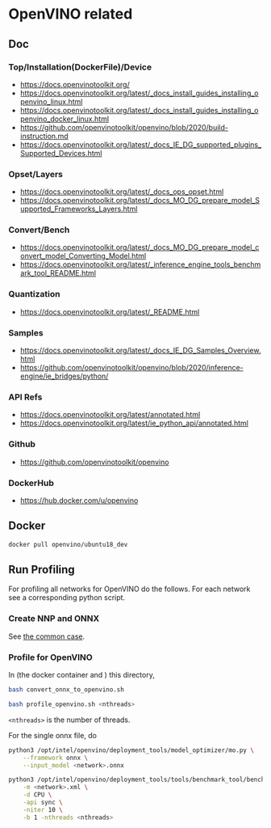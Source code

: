 # OpenVINO related

## Doc

### Top/Installation(DockerFile)/Device
- https://docs.openvinotoolkit.org/
- https://docs.openvinotoolkit.org/latest/_docs_install_guides_installing_openvino_linux.html
- https://docs.openvinotoolkit.org/latest/_docs_install_guides_installing_openvino_docker_linux.html
- https://github.com/openvinotoolkit/openvino/blob/2020/build-instruction.md
- https://docs.openvinotoolkit.org/latest/_docs_IE_DG_supported_plugins_Supported_Devices.html

### Opset/Layers
- https://docs.openvinotoolkit.org/latest/_docs_ops_opset.html
- https://docs.openvinotoolkit.org/latest/_docs_MO_DG_prepare_model_Supported_Frameworks_Layers.html

### Convert/Bench
- https://docs.openvinotoolkit.org/latest/_docs_MO_DG_prepare_model_convert_model_Converting_Model.html
- https://docs.openvinotoolkit.org/latest/_inference_engine_tools_benchmark_tool_README.html

### Quantization
- https://docs.openvinotoolkit.org/latest/_README.html

### Samples
- https://docs.openvinotoolkit.org/latest/_docs_IE_DG_Samples_Overview.html
- https://github.com/openvinotoolkit/openvino/blob/2020/inference-engine/ie_bridges/python/

### API Refs
- https://docs.openvinotoolkit.org/latest/annotated.html
- https://docs.openvinotoolkit.org/latest/ie_python_api/annotated.html

### Github
- https://github.com/openvinotoolkit/openvino

### DockerHub
- https://hub.docker.com/u/openvino


## Docker

```bash
docker pull openvino/ubuntu18_dev
```

## Run Profiling

For profiling all networks for OpenVINO do the follows. For each network see 
a corresponding python script.

### Create NNP and ONNX

See [the common case](../benchmark_nets/README.md).


### Profile for OpenVINO

In (the docker container and ) this directory, 


```bash
bash convert_onnx_to_openvino.sh
```


```bash
bash profile_openvino.sh <nthreads>
```

`<nthreads>` is the number of threads.


For the single onnx file, do 

```bash
python3 /opt/intel/openvino/deployment_tools/model_optimizer/mo.py \
    --framework onnx \
    --input_model <network>.onnx
```


```bash
python3 /opt/intel/openvino/deployment_tools/tools/benchmark_tool/benchmark_app.py \
    -m <network>.xml \
    -d CPU \
    -api sync \
    -niter 10 \
    -b 1 -nthreads <nthreads>
```


